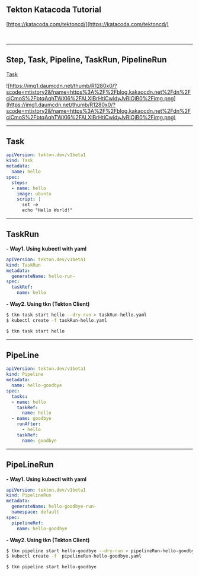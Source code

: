 ## Tekton Katacoda Tutorial
[https://katacoda.com/tektoncd/](https://katacoda.com/tektoncd/)

<br/>

---
## Step, Task, Pipeline, TaskRun, PipelineRun
[Task](https://github.com/rolroralra/hello-tekton#task)
<br/>

![https://img1.daumcdn.net/thumb/R1280x0/?scode=mtistory2&fname=https%3A%2F%2Fblog.kakaocdn.net%2Fdn%2FciCmoS%2FbtqAqhTWXl6%2FALXIBrHtiCwldyJvRIOjB0%2Fimg.png](https://img1.daumcdn.net/thumb/R1280x0/?scode=mtistory2&fname=https%3A%2F%2Fblog.kakaocdn.net%2Fdn%2FciCmoS%2FbtqAqhTWXl6%2FALXIBrHtiCwldyJvRIOjB0%2Fimg.png)

---
## Task
```yaml
apiVersion: tekton.dev/v1beta1
kind: Task
metadata:
  name: hello
spec:
  steps:
  - name: hello
    image: ubuntu
    script: |
      set -e
      echo "Hello World!"
```
---
## TaskRun
**- Way1. Using kubectl with yaml**
```yaml
apiVersion: tekton.dev/v1beta1
kind: TaskRun
metadata:
  generateName: hello-run-
spec:
  taskRef:
    name: hello
```

**- Way2. Using tkn (Tekton Client)**
```bash
$ tkn task start hello --dry-run > taskRun-hello.yaml
$ kubectl create -f taskRun-hello.yaml

$ tkn task start hello
```
---
## PipeLine
```yaml
apiVersion: tekton.dev/v1beta1
kind: Pipeline
metadata:
  name: hello-goodbye
spec:
  tasks:
  - name: hello
    taskRef:
      name: hello
  - name: goodbye
    runAfter: 
      - hello
    taskRef:
      name: goodbye
```
---
## PipeLineRun
**- Way1. Using kubectl with yaml**
```yaml
apiVersion: tekton.dev/v1beta1
kind: PipelineRun
metadata:
  generateName: hello-goodbye-run-
  namespace: default
spec:
  pipelineRef:
    name: hello-goodbye
```

**- Way2. Using tkn (Tekton Client)**
```bash
$ tkn pipeline start hello-goodbye --dry-run > pipelineRun-hello-goodbye.yaml
$ kubectl create -f  pipelineRun-hello-goodbye.yaml

$ tkn pipeline start hello-goodbye
```
